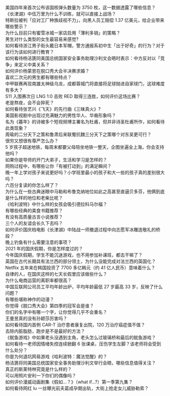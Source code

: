 美国四年来首次公布该国核弹头数量为 3750 枚，这一数据透露了哪些信息？  
《长津湖》中伍万里为什么不训练，就可以直接上战场？  
特斯拉被判「应对工厂种族歧视不力」，向黑人员工赔偿 1.37 亿美元，给企业带来哪些警示？  
为什么目前只有蜜雪冰城一家店启用「薄利多销」的策略？  
男生对什么类型的女生最容易来感觉?  
如何看待浙江男子街头戴日本军帽，警方通报系初中生「出于好奇」的行为？对于该行为该如何进行教育？  
如何看待杨洁篪同美国总统国家安全事务助理沙利文会晤时表示：中方反对以「竞争」来定义中美关系？  
如何评价杨蒙恩在脱口秀大会半决赛求婚？  
喜欢二次元的男生都有哪些特点？  
中甲联赛再现南雄太神级乌龙，成都蓉城门将直接将足球抛进自家球门，这球难度有多大？  
S11 入围赛次日 LNG 1:0 击败 RED 取得三连胜，如何评价这场比赛？  
老是熬夜，会不会猝死？  
如何看待张艺兴《飞天》的先行曲《三昧真火》?  
美国影视剧中出现过充满魅力的男性华人、华裔形象吗？  
名为《暮年》的诗被多个短视频博主署名为杜甫，但并非诗圣杜甫所作，如何看待此类现象？  
周瑜的二分天下之策和鲁肃后来联蜀抗魏三分天下之策哪个对东吴更可行？  
很穷又想很有尊严怎么办？  
5 岁孩子超迷地铁，每周末都要父母陪坐地铁一整天，企图坐遍全上海，你会支持他吗？  
如果你是导师的开门大弟子，生活和学习是怎样的？  
网购过程中，有哪些让你「有被打动到」的满足瞬间？  
晚一年上学对孩子来说更好吗？小学班里最小的孩子和大一些的孩子真的差别很大吗？  
六百分复读的你怎么样了？  
为什么在一些古典迷眼中马勒和布鲁克纳地位如此之高甚至直逼贝多芬，他俩到底是什么样的地位和老柴比呢？  
《哈利波特》中什么样的女孩会吸引德拉科马尔福？  
有哪些经典的美食书籍推荐？  
有没有高质量古言小说推荐？  
三个人的友谊会长久下去吗？  
如何评价国庆档电影《长津湖》中陆战一师撤退过程中向志愿军冰雕连敬礼的桥段？  
晚上钓鱼有什么需要注意的事项？  
2021 年的国庆假期，你是怎样度过的？  
今年国庆假期，学生不能沉迷游戏，也不用参加补课班，都去干嘛了？  
英国在古代长期具有法兰西的部分领土，为什么没能完成对法兰西的英国化？  
Netflix 五年来在韩国投资了 7700 多亿韩元（约 41 亿人民币）意味着什么？  
自律的人，在国庆这样的七天长假里应该做些什么？  
为什么电商运营的离职率都很高？  
中国互联网公司员工平均年龄出炉，平均年龄最低 27 岁最高 33 岁，反映了什么问题？  
有哪些堪称神作的动漫？  
你觉得《脱口秀大会》第四季的冠军会是谁？  
你们的名字中有哪一个字，让你觉得几乎不会重名？  
王曼昱真的没有孙颖莎厉害吗？  
如何看待国内首例 CAR-T 治疗患者康复出院，120 万治疗癌症值不值？  
去除内脏脂肪，跑步是不是最好的方法？  
《鱿鱼游戏》中如果老头没遇到主角，老头怎么过玻璃桥和最后的鱿鱼游戏？  
如何看待一老师因情绪失控连续掀翻 6 张课桌，压伤学生左脚？该老师将会受到什么处分？  
你是为何退坑网易游戏《哈利波特：魔法觉醒》的？  
杨洁篪将同美国总统国家安全事务助理沙利文举行会晤，哪些信息值得关注？  
真正的斯莱特林究竟是什么样的？  
可以用照片安利一下你们的偶像吗？  
如何评价漫威动画剧集《假如…？》（what if...?）第一季第九集？  
如何看待网红 lu 一丝曝光前夫葛成孕期出轨，大街上抢走女儿威胁勒索？  
